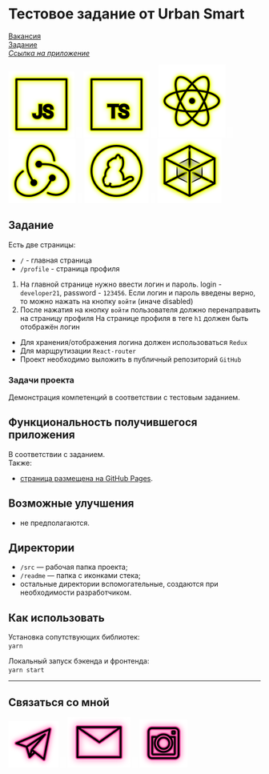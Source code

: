 # Тестовое задание от Urban Smart

[Вакансия](https://hh.ru/vacancy/48943711 "Frontend-разработчик React")  
[Задание](https://yadi.sk/i/5iRvwL2-9Gr9nw "Задание")  
_[Ссылка на приложение](https://beagle-elgaeb.github.io/test-urban-smart/ "Приложение")_

<p>
  <a href="https://developer.mozilla.org/ru/docs/Web/JavaScript"><img src="readme/icon-js.svg" alt="JS"></a>
    <img src="readme/icon-whitespace-5px.svg"/>
  <a href="https://www.typescriptlang.org/"><img src="readme/icon-ts.svg" alt="TS"></a>
    <img src="readme/icon-whitespace-5px.svg"/>
  <a href="https://ru.reactjs.org/"><img src="readme/icon-react.svg" alt="React"></a>
    <img src="readme/icon-whitespace-5px.svg"/>
  <a href="https://redux.js.org/"><img src="readme/icon-redux.svg" alt="Redux"></a>
    <img src="readme/icon-whitespace-5px.svg"/>
  <a href="https://yarnpkg.com/"><img src="readme/icon-yarn.svg" alt="Yarn"></a>
    <img src="readme/icon-whitespace-5px.svg"/>
  <a href="https://webpack.js.org/"><img src="readme/icon-webpack.svg" alt="WebPack"></a>
</p>

## Задание

Есть две страницы:

- `/` - главная страница
- `/profile` - страница профиля

1. На главной странице нужно ввести логин и пароль.
   login - `developer21`, password - `123456`.
   Если логин и пароль введены верно, то можно нажать на кнопку `войти` (иначе disabled)
2. После нажатия на кнопку `войти` пользователя должно перенаправить на страницу профиля
   На странице профиля в теге `h1` должен быть отображён логин

- Для хранения/отображения логина должен использоваться `Redux`
- Для марщрутизации `React-router`
- Проект необходимо выложить в публичный репозиторий `GitHub`

### Задачи проекта

Демонстрация компетенций в соответствии с тестовым заданием.

## Функциональность получившегося приложения

В соответствии с заданием.  
Также:

- [страница размещена на GitHub Pages](https://beagle-elgaeb.github.io/test-urban-smart/ "Выполненое тестовое задание").

## Возможные улучшения

- не предполагаются.

## Директории

- `/src` — рабочая папка проекта;
- `/readme` — папка с иконками стека;
- остальные директории вспомогательные, создаются при необходимости разработчиком.

## Как использовать

Установка сопутствующих библиотек:  
`yarn`

Локальный запуск бэкенда и фронтенда:  
`yarn start`

---

## Связаться со мной

<p>
  <a href="https://t.me/evgevgevge"><img src="readme/icon-tg.svg" alt="Telegram"></a>
    <img src="readme/icon-whitespace-5px.svg"/>
  <a href="mailto:beagle-elgaeb@ya.ru"><img src="readme/icon-mail.svg" alt="Mail"></a>
    <img src="readme/icon-whitespace-5px.svg"/>
  <a href="https://www.instagram.com/evg._.su/"><img src="readme/icon-inst.svg" alt="Instagram"></a>
</p>

